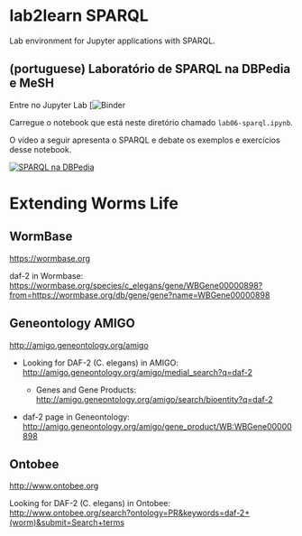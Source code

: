 # lab2learn SPARQL
Lab environment for Jupyter applications with SPARQL.

## (portuguese) Laboratório de SPARQL na DBPedia e MeSH

Entre no Jupyter Lab [![Binder](https://mybinder.org/v2/gh/santanche/lab2learn/development)

Carregue o notebook que está neste diretório chamado `lab06-sparql.ipynb`.

O vídeo a seguir apresenta o SPARQL e debate os exemplos e exercícios desse notebook.

[![SPARQL na DBPedia](https://img.youtube.com/vi/brsupli-X28/0.jpg)](https://www.youtube.com/watch?v=brsupli-X28)

# Extending Worms Life

## WormBase

https://wormbase.org

daf-2 in Wormbase: https://wormbase.org/species/c_elegans/gene/WBGene00000898?from=https://wormbase.org/db/gene/gene?name=WBGene00000898

## Geneontology AMIGO

http://amigo.geneontology.org/amigo

* Looking for DAF-2 (C. elegans) in AMIGO: http://amigo.geneontology.org/amigo/medial_search?q=daf-2
  * Genes and Gene Products: http://amigo.geneontology.org/amigo/search/bioentity?q=daf-2
  
* daf-2 page in Geneontology: http://amigo.geneontology.org/amigo/gene_product/WB:WBGene00000898

## Ontobee

http://www.ontobee.org

Looking for DAF-2 (C. elegans) in Ontobee: http://www.ontobee.org/search?ontology=PR&keywords=daf-2+(worm)&submit=Search+terms

